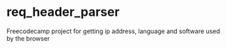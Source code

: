 # req_header_parser
Freecodecamp project for getting ip address, language and software used by the browser
